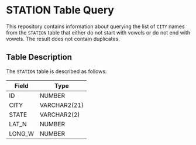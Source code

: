 # STATION Table Query

This repository contains information about querying the list of `CITY` names from the `STATION` table that either do not start with vowels or do not end with vowels. The result does not contain duplicates.

## Table Description

The `STATION` table is described as follows:

| Field        | Type           |
|--------------|----------------|
| ID           | NUMBER         |
| CITY         | VARCHAR2(21)   |
| STATE        | VARCHAR2(2)    |
| LAT_N        | NUMBER         |
| LONG_W       | NUMBER         |